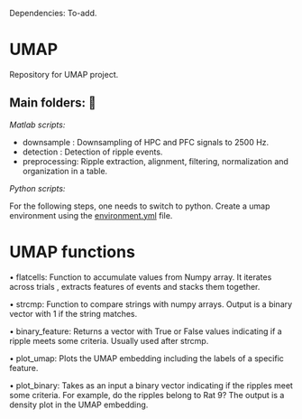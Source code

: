 Dependencies: To-add. 

# UMAP
Repository for UMAP project. 

## Main folders: :file_folder: 

*Matlab scripts:*
* downsample : Downsampling of HPC and PFC signals to 2500 Hz. 
* detection : Detection of ripple events. 
* preprocessing: Ripple extraction, alignment, filtering, normalization and organization in a table. 

*Python scripts:*

For the following steps, one needs to switch to python. Create a umap environment using the [environment.yml](https://github.com/genzellab/UMAP/blob/main/environment.yml) file.


# UMAP functions

•	flatcells: Function to accumulate values from Numpy array. It iterates across trials , extracts features of events and stacks them together. 

•	strcmp: Function to compare strings with numpy arrays. Output is a binary vector with 1 if the string matches. 

•	binary_feature: Returns a vector with True or False values indicating if a ripple meets some criteria. Usually used after strcmp.

•	plot_umap: Plots the UMAP embedding including the labels of a specific feature. 

•	plot_binary: Takes as an input a binary vector indicating if the ripples meet some criteria. For example, do the ripples belong to Rat 9? The output is a density plot in the UMAP embedding. 

